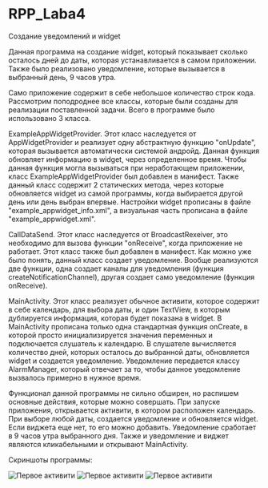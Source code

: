 # RPP_Laba4
Создание уведомлений и widget

Данная программа на создание widget, который показывает сколько осталось дней до даты, которая устанавливается в самом приложении.
Также было реализовано уведомление, которые вызывается в выбранный день, 9 часов утра.

Само приложение содержит в себе небольшое количество строк кода. Рассмотрим поподроднее все классы, которые были созданы для
реализации поставленной задачи. Всего в программе было использовано 3 класса.

ExampleAppWidgetProvider. Этот класс наследуется от AppWidgetProvider и реализует одну абстрактную функцию "onUpdate", которая вызывается
автоматически системой андройд. Данная функция обновляет информацию в widget, через определенное время. Чтобы данная функция могла
вызываться при неработающем приложении, класс ExampleAppWidgetProvider был добавлен в манифест. Также данный класс содержит 2 статических
метода, через которые обновляется widget из самой программы, когда выбирается другой день или день выбран впервые. Настройки widget 
прописаны в файле "example_appwidget_info.xml", а визуальная часть прописана в файле "example_appwidget.xml".

CallDataSend. Этот класс наследуется от BroadcastRexeiver, это необходимо для вызова функции "onReceive", когда приложение не работает.
Этот класс также был добавлен в манифест. Как можно уже было понять, данный класс создает уведомление. Вообще реализуются две функции,
одна создает каналы для уведомления (функция createNotificationChannel), другая создает само уведомление (функция onReceive).

MainActivity. Этот класс реализует обычное активити, которое содержит в себе календарь, для выбора даты, и один TextView, в которым
дублируется информация, которая будет показана в widget. В MainActivity прописана только одна стандартная функция onCreate, в которой
просто инициализируется значения переменных и подключается слушатель к календарю. В слушателе вычисляется количество дней, которых
осталось до выбранной даты, обновляется widget и создается уведомление. Уведомление передается классу AlarmManager, который отвечает 
за то, чтобы данное уведомление вызвалось примерно в нужное время.

Функционал данной программы не сильно обширен, но распишем основные действия, которые можно совершать. При запуске приложения, открывается
активити, в котором расположен календарь. При выборе любой даты, создается уведомление и обновляется widget. Если виджета еще нет, то
его можно добавить. Уведомление сработает в 9 часов утра выбранного дня. Также и уведомление и виджет являются кликабельными и
открывают MainActivity.

Скриншоты программы:

![Первое активити]()
![Первое активити]()
![Первое активити]()
